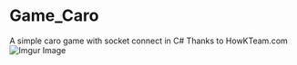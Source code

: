 # Game_Caro
A simple caro game with socket connect in C# 
Thanks to HowKTeam.com
![Imgur Image](https://imgur.com/FgdW2Ed.jpg)
